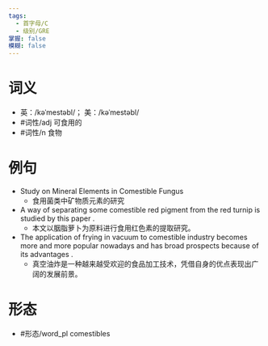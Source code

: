 ```yaml
---
tags:
  - 首字母/C
  - 级别/GRE
掌握: false
模糊: false
---
```

# 词义
- 英：/kəˈmestəbl/； 美：/kəˈmestəbl/
- #词性/adj  可食用的
- #词性/n  食物
# 例句
- Study on Mineral Elements in Comestible Fungus
	- 食用菌类中矿物质元素的研究
- A way of separating some comestible red pigment from the red turnip is studied by this paper .
	- 本文以胭脂萝卜为原料进行食用红色素的提取研究。
- The application of frying in vacuum to comestible industry becomes more and more popular nowadays and has broad prospects because of its advantages .
	- 真空油炸是一种越来越受欢迎的食品加工技术，凭借自身的优点表现出广阔的发展前景。
# 形态
- #形态/word_pl comestibles
